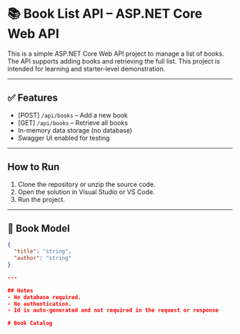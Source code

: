 # 📚 Book List API – ASP.NET Core Web API

This is a simple ASP.NET Core Web API project to manage a list of books.  
The API supports adding books and retrieving the full list. This project is intended for learning and starter-level demonstration.

---

## ✅ Features

- [POST] `/api/books` – Add a new book  
- [GET] `/api/books` – Retrieve all books  
- In-memory data storage (no database)  
- Swagger UI enabled for testing

---
## How to Run
1. Clone the repository or unzip the source code.
2. Open the solution in Visual Studio or VS Code.
3. Run the project.

----
## 🧱 Book Model

```json
{
  "title": "string",
  "author": "string"
}

---

## Notes
- No database required.
- No authentication.
- Id is auto-generated and not required in the request or response

# Book Catalog
